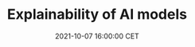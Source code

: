 ---
title: "Explainability of AI models"
date: 2021-10-07 16:00:00 CET
categories: meetup 
links:
    "Springer": "https://link.springer.com/chapter/10.1007/978-3-031-16443-9_36"
location: S-05-026
logo: /assets/logo-lkeb.png
talks:
- title: "Transformer based feature fusion for left ventricle segmentation in 4D flow MRI"
  picture: /assets/picture-xiaowu-transformers.webp
  speaker:
    name: "Xiaowu Sun"
    twitter: 
    github: 
    organization: Division of Image Processing (LKEB)
  abstract: |
    Four-dimensional flow magnetic resonance imaging (4D Flow MRI) enables visualization of intra-cardiac blood flow and quantification of cardiac function using time-resolved three directional velocity data. Segmentation of cardiac 4D flow data is a big challenge due to the extremely poor contrast between the blood pool and myocardium. The magnitude and velocity images from a 4D flow acquisition provide complementary information, but how to extract and fuse these features efficiently is unknown. Automated cardiac segmentation methods from 4D flow MRI have not been fully investigated yet. In this work, we take the velocity and magnitude image as the inputs of two branches separately, then propose a Transformer based cross- and self-fusion layer to explore the inter-relationship from two modalities and model the intra-relationship in the same modality.
---